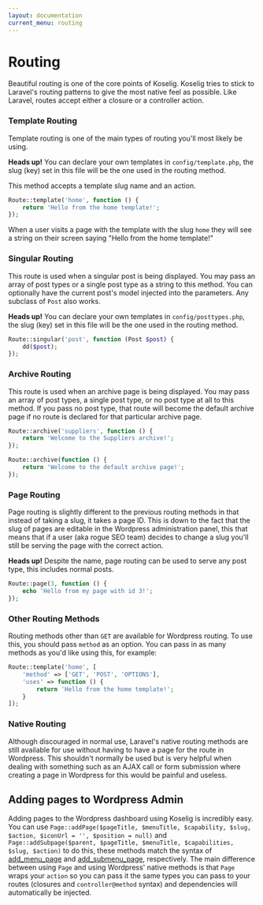 ```yaml
---
layout: documentation
current_menu: routing
---
```


# Routing

Beautiful routing is one of the core points of Koselig. Koselig tries to stick to Laravel's routing patterns to give the most native feel as possible. Like Laravel, routes accept either a closure or a controller action.

### Template Routing

Template routing is one of the main types of routing you'll most likely be using. 

<div class="alert alert-info" role="alert"><strong>Heads up!</strong> You can declare your own templates in <code>config/template.php</code>, the slug (key) set in this file will be the one used in the routing method.</div>

This method accepts a template slug name and an action.

```php
Route::template('home', function () {
    return 'Hello from the home template!';
});
```

When a user visits a page with the template with the slug `home` they will see a string on their screen saying "Hello from the home template!"

### Singular Routing

This route is used when a singular post is being displayed. You may pass an array of post types or a single post type as a string to this method. You can optionally have the current post's model injected into the parameters. Any subclass of `Post` also works.

<div class="alert alert-info" role="alert"><strong>Heads up!</strong> You can declare your own templates in <code>config/posttypes.php</code>, the slug (key) set in this file will be the one used in the routing method.</div>

```php
Route::singular('post', function (Post $post) {
    dd($post);
});
```

### Archive Routing

This route is used when an archive page is being displayed. You may pass an array of post types, a single post type, or no post type at all to this method. If you pass no post type, that route will become the default archive page if no route is declared for that particular archive page.

```php
Route::archive('suppliers', function () {
    return 'Welcome to the Suppliers archive!';
});

Route::archive(function () {
    return 'Welcome to the default archive page!';
});
```

### Page Routing

Page routing is slightly different to the previous routing methods in that instead of taking a slug, it takes a page ID. This is down to the fact that the slug of pages are editable in the Wordpress administration panel, this that means that if a user (aka rogue SEO team) decides to change a slug you'll still be serving the page with the correct action.

<div class="alert alert-info" role="alert"><strong>Heads up!</strong> Despite the name, page routing can be used to serve any post type, this includes normal posts.</div>

```php
Route::page(3, function () {
    echo 'Hello from my page with id 3!';
});
```

### Other Routing Methods

Routing methods other than `GET` are available for Wordpress routing. To use this, you should pass `method` as an option. You can pass in as many methods as you'd like using this, for example:

```php
Route::template('home', [
    'method' => ['GET', 'POST', 'OPTIONS'],
    'uses' => function () {
        return 'Hello from the home template!';
    }
]);
```

### Native Routing

Although discouraged in normal use, Laravel's native routing methods are still available for use without having to have a page for the route in Wordpress. This shouldn't normally be used but is very helpful when dealing with something such as an AJAX call or form submission where creating a page in Wordpress for this would be painful and useless.

## Adding pages to Wordpress Admin

Adding pages to the Wordpress dashboard using Koselig is incredibly easy. You can use `Page::addPage($pageTitle, $menuTitle, $capability, $slug, $action, $iconUrl = '', $position = null)` and `Page::addSubpage($parent, $pageTitle, $menuTitle, $capabilities, $slug, $action)` to do this, these methods match the syntax of [add_menu_page](https://developer.wordpress.org/reference/functions/add_menu_page/) and [add_submenu_page](https://developer.wordpress.org/reference/functions/add_submenu_page/), respectively. The main difference between using `Page` and using Wordpress' native methods is that `Page` wraps your `action` so you can pass it the same types you can pass to your routes (closures and `controller@method` syntax) and dependencies will automatically be injected.